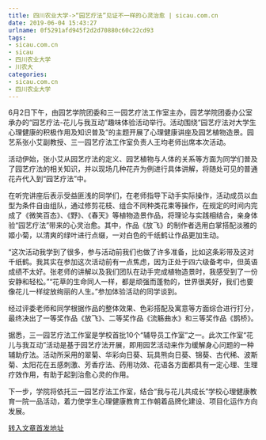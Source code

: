 ```yaml
---
title: 四川农业大学->“园艺疗法”见证不一样的心灵治愈 | sicau.com.cn
date: 2019-06-04 15:43:27
urlname: 0f5291afd945f2d2d70880c60c22cd93
tags: 
- sicau.com.cn
- sicau
- 四川农业大学
- 川农大
categories:
- sicau.com.cn
- 四川农业大学
---
```



6月2日下午，由园艺学院团委和三一园艺疗法工作室主办，园艺学院团委办公室承办的“园艺疗法-花儿与我互动”趣味体验活动举行。活动围绕“园艺疗法对大学生心理健康的积极作用及知识普及”的主题开展了心理健康讲座及园艺植物造景。园艺系张小艾副教授、三一园艺疗法工作室负责人王均老师出席本次活动。

活动伊始，张小艾从园艺疗法的定义、园艺植物与人体的关系等方面为同学们普及了园艺疗法的相关知识，并以现场几种花卉为例进行具体讲解，将随处可见的普通花卉代入到“园艺疗法”中。

在听完讲座后表示受益匪浅的同学们，在老师指导下动手实际操作，活动成员以血型为条件自由组队，通过修剪花枝、组合不同种类花束等操作，在规定的时间内完成了《微笑百态》、《野》、《春天》等植物造景作品，将理论与实践相结合，亲身体验“园艺疗法”带来的心灵治愈。其中，作品《放飞》的制作者选用白掌搭配淡雅的姬小菊，以清爽的绿叶进行点缀，一对白色的千纸鹤让作品更加生动。

“这次活动我学到了很多，参与活动前我们也做了许多准备，比如这条彩带及这对千纸鹤。我其实在参加这次活动前有一点焦虑，因为正处于四六级备考中，但英语成绩不太好。张老师的讲解以及我们团队在动手完成植物造景时，我感受到了一份安静和轻松。”“花草的生命同人一样，都是顽强而蓬勃的，世界很美好，我们也要像花儿一样绽放绚丽的人生。”参加体验活动的同学谈到。

经过评委老师和同学根据作品的整体效果、色彩搭配及寓意等方面综合进行打分，最终决出了一等奖作品《放飞》、二等奖作品《流觞曲水》和三等奖作品《鹊桥》。

据悉，三一园艺疗法工作室是学校首批10个“辅导员工作室”之一。此次工作室“花儿与我互动”活动是基于园艺疗法开展，即用园艺活动来作为缓解身心问题的一种辅助疗法。活动所采用的翠菊、华彩向日葵、玩具熊向日葵、锦葵、古代稀、波斯菊、太阳花在五感刺激、芳香疗法、药用功效、花语各方面都具有一定心理、生理疗效作用，有助于起到治愈心灵的作用。

下一步，学院将依托三一园艺疗法工作室，结合“我与花儿共成长”学校心理健康教育一院一品活动，着力使学生心理健康教育工作朝着品牌化建设、项目化运作方向发展。





[转入文章首发地址](https://news.sicau.edu.cn/info/1078/51895.htm)